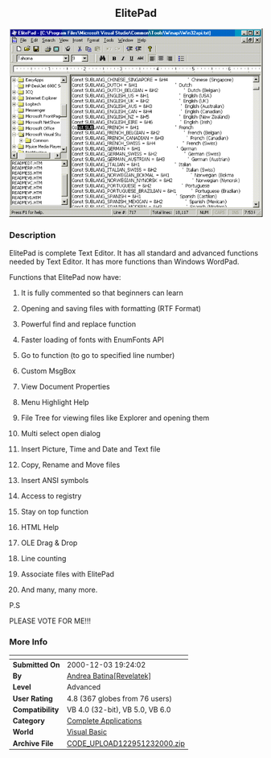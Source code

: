 ﻿<div align="center">

## ElitePad

<img src="PIC20001231358238306.gif">
</div>

### Description

ElitePad is complete Text Editor. It has all standard and advanced functions needed by Text Editor. It has more functions than Windows WordPad.

Functions that ElitePad now have:

1. It is fully commented so that beginners can learn

2. Opening and saving files with formatting (RTF Format)

3. Powerful find and replace function

4. Faster loading of fonts with EnumFonts API

5. Go to function (to go to specified line number)

6. Custom MsgBox

7. View Document Properties

8. Menu Highlight Help

9. File Tree for viewing files like Explorer and opening them

10. Multi select open dialog

11. Insert Picture, Time and Date and Text file

12. Copy, Rename and Move files

13. Insert ANSI symbols

14. Access to registry

15. Stay on top function

16. HTML Help

17. OLE Drag & Drop

18. Line counting

19. Associate files with ElitePad

20. And many, many more.

P.S

PLEASE VOTE FOR ME!!!
 
### More Info
 


<span>             |<span>
---                |---
**Submitted On**   |2000-12-03 19:24:02
**By**             |[Andrea Batina\[Revelatek\]](https://github.com/Planet-Source-Code/PSCIndex/blob/master/ByAuthor/andrea-batina-revelatek.md)
**Level**          |Advanced
**User Rating**    |4.8 (367 globes from 76 users)
**Compatibility**  |VB 4\.0 \(32\-bit\), VB 5\.0, VB 6\.0
**Category**       |[Complete Applications](https://github.com/Planet-Source-Code/PSCIndex/blob/master/ByCategory/complete-applications__1-27.md)
**World**          |[Visual Basic](https://github.com/Planet-Source-Code/PSCIndex/blob/master/ByWorld/visual-basic.md)
**Archive File**   |[CODE\_UPLOAD122951232000\.zip](https://github.com/Planet-Source-Code/andrea-batina-revelatek-elitepad__1-13291/archive/master.zip)








